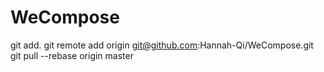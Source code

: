 # WeCompose
git add.
git remote add origin git@github.com:Hannah-Qi/WeCompose.git
git pull --rebase origin master